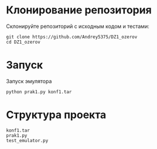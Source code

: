 # Клонирование репозитория
Склонируйте репозиторий с исходным кодом и тестами:
```
git clone https://github.com/Andrey5375/DZ1_ozerov
cd DZ1_ozerov
```

# Запуск
Запуск эмулятора
```
python prak1.py konf1.tar
```
# Структура проекта
```
konf1.tar
prak1.py
test_emulator.py
```
